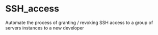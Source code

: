 # SSH_access
Automate the process of granting / revoking SSH access to a group of servers instances to a new developer

